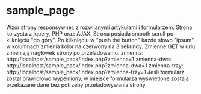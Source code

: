 # sample_page
Wzór strony responsywnej, z rozwijanymi artykułami i formularzem.
Strona korzysta z jquery, PHP oraz AJAX.
Strona posiada smooth scroll po kliknięciu "do góry".
Po kliknięciu w "push the button" każde słowo "ipsum" w kolumnach zmienia kolor na czerwony na 3 sekundy.
Zmienne GET w urlu zmieniają nagłówek strony po przeładowaniu:
zmienna:
http://localhost/sample_pack/index.php?zmienna=1
zmienna-dwa:
http://localhost/sample_pack/index.php?zmienna-dwa=1
zmienna-trzy:
http://localhost/sample_pack/index.php?zmienna-trzy=1
Jeśli formularz został prawidłowo wypełniony, w miejsce formularza wyświetlone zostają przekazane dane bez potrzeby przeładowywania strony.
